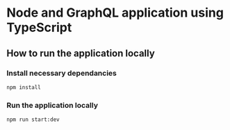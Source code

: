 # Node and GraphQL application using TypeScript

## How to run the application locally

### Install necessary dependancies

```bash
npm install

```

### Run the application locally

```bash
npm run start:dev

```
